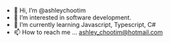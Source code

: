 - 👋 Hi, I’m @ashleychootim
- 👀 I’m interested in software development.
- 🌱 I’m currently learning Javascript, Typescript, C#
- 📫 How to reach me ... ashley_chootim@hotmail.com

<!---
ashleychootim/ashleychootim is a ✨ special ✨ repository because its `README.md` (this file) appears on your GitHub profile.
You can click the Preview link to take a look at your changes.
--->
